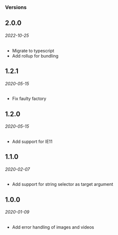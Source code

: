 ### Versions

## 2.0.0
###### *2022-10-25*
- Migrate to typescript
- Add rollup for bundling

## 1.2.1
###### *2020-05-15*
- Fix faulty factory

## 1.2.0
###### *2020-05-15*
- Add support for IE11

## 1.1.0
###### *2020-02-07*
- Add support for string selector as target argument

## 1.0.0
###### *2020-01-09*
- Add error handling of images and videos
